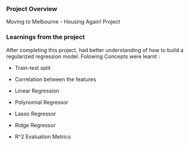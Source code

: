 ### Project Overview

 Moving to Melbourne - Housing Again! Project


### Learnings from the project

 After completing this project, had better understanding of how to build a regularized regression model. Folowing Concepts were learnt : 

- Train-test split
 
- Correlation between the features
 
- Linear Regression
 
- Polynomial Regressor
 
- Lasso Regressor
 
- Ridge Regressor
 
- R^2 Evaluation Metrics
 



